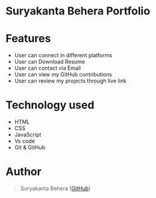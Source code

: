 # Suryakanta Behera Portfolio
# Features

- User can connect in different platforms
- User can Download Resume
- User can contact via Email
- User can view my GitHub contributions
- User can review my projects through live link

# Technology used 

- HTML
- CSS
- JavaScript
- Vs code
- Git & GitHub



# Author

> Suryakanta Behera ([GitHub](https://github.com/suryakantajsp9))